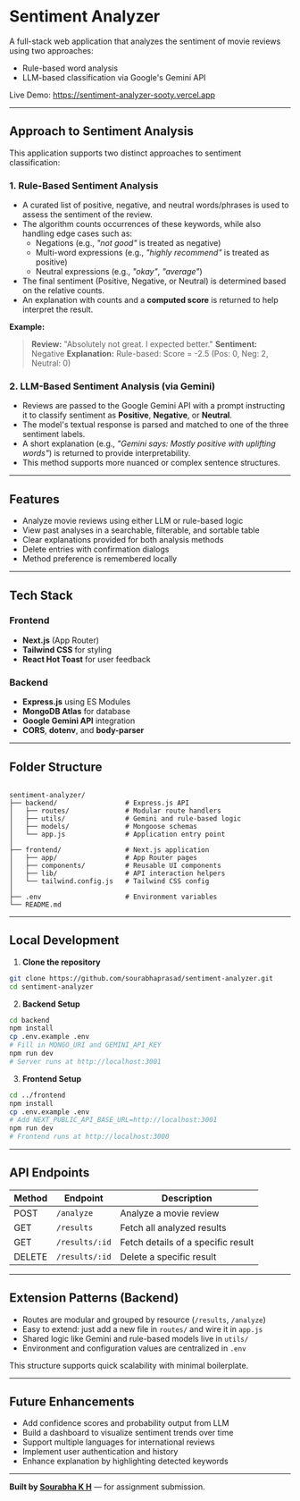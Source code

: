 # Sentiment Analyzer

A full-stack web application that analyzes the sentiment of movie reviews using two approaches:

- Rule-based word analysis
- LLM-based classification via Google's Gemini API

Live Demo: https://sentiment-analyzer-sooty.vercel.app

---

## Approach to Sentiment Analysis

This application supports two distinct approaches to sentiment classification:

### 1. Rule-Based Sentiment Analysis

- A curated list of positive, negative, and neutral words/phrases is used to assess the sentiment of the review.
- The algorithm counts occurrences of these keywords, while also handling edge cases such as:
  - Negations (e.g., _"not good"_ is treated as negative)
  - Multi-word expressions (e.g., _"highly recommend"_ is treated as positive)
  - Neutral expressions (e.g., _"okay"_, _"average"_)
- The final sentiment (Positive, Negative, or Neutral) is determined based on the relative counts.
- An explanation with counts and a **computed score** is returned to help interpret the result.

**Example:**

> **Review:** "Absolutely not great. I expected better."
> **Sentiment:** Negative
> **Explanation:** Rule-based: Score = -2.5 (Pos: 0, Neg: 2, Neutral: 0)

### 2. LLM-Based Sentiment Analysis (via Gemini)

- Reviews are passed to the Google Gemini API with a prompt instructing it to classify sentiment as **Positive**, **Negative**, or **Neutral**.
- The model's textual response is parsed and matched to one of the three sentiment labels.
- A short explanation (e.g., _"Gemini says: Mostly positive with uplifting words"_) is returned to provide interpretability.
- This method supports more nuanced or complex sentence structures.

---

## Features

- Analyze movie reviews using either LLM or rule-based logic
- View past analyses in a searchable, filterable, and sortable table
- Clear explanations provided for both analysis methods
- Delete entries with confirmation dialogs
- Method preference is remembered locally

---

## Tech Stack

### Frontend

- **Next.js** (App Router)
- **Tailwind CSS** for styling
- **React Hot Toast** for user feedback

### Backend

- **Express.js** using ES Modules
- **MongoDB Atlas** for database
- **Google Gemini API** integration
- **CORS**, **dotenv**, and **body-parser**

---

## Folder Structure

```

sentiment-analyzer/
├── backend/                 # Express.js API
│   ├── routes/              # Modular route handlers
│   ├── utils/               # Gemini and rule-based logic
│   ├── models/              # Mongoose schemas
│   └── app.js               # Application entry point
│
├── frontend/                # Next.js application
│   ├── app/                 # App Router pages
│   ├── components/          # Reusable UI components
│   ├── lib/                 # API interaction helpers
│   └── tailwind.config.js   # Tailwind CSS config
│
├── .env                     # Environment variables
└── README.md

```

---

## Local Development

1. **Clone the repository**

```bash
git clone https://github.com/sourabhaprasad/sentiment-analyzer.git
cd sentiment-analyzer
```

2. **Backend Setup**

```bash
cd backend
npm install
cp .env.example .env
# Fill in MONGO_URI and GEMINI_API_KEY
npm run dev
# Server runs at http://localhost:3001
```

3. **Frontend Setup**

```bash
cd ../frontend
npm install
cp .env.example .env
# Add NEXT_PUBLIC_API_BASE_URL=http://localhost:3001
npm run dev
# Frontend runs at http://localhost:3000
```

---

## API Endpoints

| Method | Endpoint       | Description                        |
| ------ | -------------- | ---------------------------------- |
| POST   | `/analyze`     | Analyze a movie review             |
| GET    | `/results`     | Fetch all analyzed results         |
| GET    | `/results/:id` | Fetch details of a specific result |
| DELETE | `/results/:id` | Delete a specific result           |

---

## Extension Patterns (Backend)

- Routes are modular and grouped by resource (`/results`, `/analyze`)
- Easy to extend: just add a new file in `routes/` and wire it in `app.js`
- Shared logic like Gemini and rule-based models live in `utils/`
- Environment and configuration values are centralized in `.env`

This structure supports quick scalability with minimal boilerplate.

---

## Future Enhancements

- Add confidence scores and probability output from LLM
- Build a dashboard to visualize sentiment trends over time
- Support multiple languages for international reviews
- Implement user authentication and history
- Enhance explanation by highlighting detected keywords

---

**Built by [Sourabha K H](mailto:sourabhaprasad04@gmail.com)** — for assignment submission.
